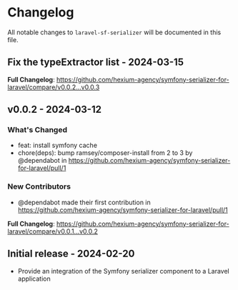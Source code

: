 # Changelog

All notable changes to `laravel-sf-serializer` will be documented in this file.

## Fix the typeExtractor list - 2024-03-15

**Full Changelog**: https://github.com/hexium-agency/symfony-serializer-for-laravel/compare/v0.0.2...v0.0.3

## v0.0.2 - 2024-03-12

### What's Changed

* feat: install symfony cache
* chore(deps): bump ramsey/composer-install from 2 to 3 by @dependabot in https://github.com/hexium-agency/symfony-serializer-for-laravel/pull/1

### New Contributors

* @dependabot made their first contribution in https://github.com/hexium-agency/symfony-serializer-for-laravel/pull/1

**Full Changelog**: https://github.com/hexium-agency/symfony-serializer-for-laravel/compare/v0.0.1...v0.0.2

## Initial release - 2024-02-20

* Provide an integration of the Symfony serializer component to a Laravel application
